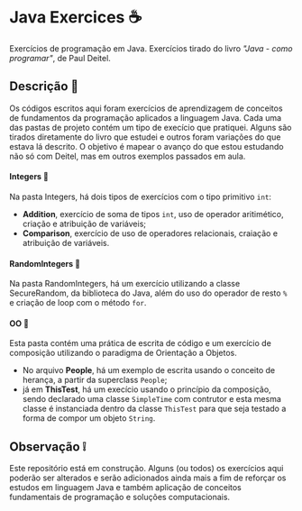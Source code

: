 # Java Exercices :coffee:


Exercícios de programação em Java. Exercícios tirado do livro *"Java - como programar"*, de Paul Deitel.

## Descrição :pencil:
Os códigos escritos aqui foram exercícios de aprendizagem de conceitos
de fundamentos da programação aplicados a linguagem Java. 
Cada uma das pastas de projeto contém um tipo de execício que pratiquei.
Alguns são tirados diretamente do livro que estudei e outros foram variações
do que estava lá descrito.
O objetivo é mapear o avanço do que estou estudando não só com Deitel, mas em outros exemplos passados em aula.

#### Integers :1234:
Na pasta Integers, há dois tipos de exercícios com o tipo primitivo `int`:
- **Addition**, exercício de soma de tipos `int`, uso de operador aritimético, criação e atribuição de variáveis;
- **Comparison**, exercício de uso de operadores relacionais, craiação e atribuição de variáveis.

#### RandomIntegers :game_die:
Na pasta RandomIntegers, há um exercício utilizando a classe SecureRandom, da biblioteca do Java, além do uso do operador de resto `%` e criação de loop com o método `for`.

#### OO :bookmark_tabs:
Esta pasta contém uma prática de escrita de código e um exercício de composição utilizando o paradigma de Orientação a Objetos. 
- No arquivo **People**, há um exemplo de escrita usando o conceito de herança, a partir da superclass `People`;
- já em **ThisTest**, há um execício usando o princípio da composição, sendo declarado uma classe `SimpleTime` com contrutor e esta mesma classe é instanciada dentro da classe `ThisTest` para que seja testado a forma de compor um objeto `String`.

## Observação :grey_exclamation:
Este repositório está em construção. 
Alguns (ou todos) os exercícios aqui poderão ser alterados e serão adicionados ainda mais a fim de reforçar os estudos em linguagem Java e também aplicação de conceitos fundamentais de programação e soluções computacionais.
